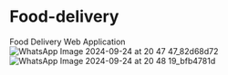 # Food-delivery
Food Delivery Web Application
![WhatsApp Image 2024-09-24 at 20 47 47_82d68d72](https://github.com/user-attachments/assets/c4dfb3b7-4ab2-46c5-85ea-0b3d98a8ffd7)
![WhatsApp Image 2024-09-24 at 20 48 19_bfb4781d](https://github.com/user-attachments/assets/1c27d105-2695-44cb-936d-4367def9b9a5)

